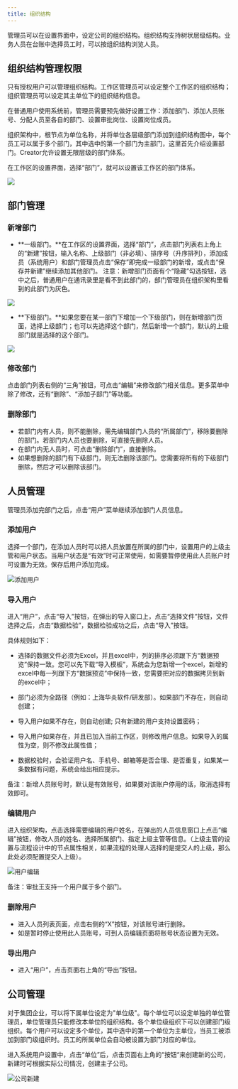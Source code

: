 ```yaml
---
title: 组织结构
---
```


管理员可以在设置界面中，设定公司的组织结构。组织结构支持树状层级结构。业务人员在台账中选择员工时，可以按组织结构浏览人员。

## 组织结构管理权限

只有授权用户可以管理组织结构。工作区管理员可以设定整个工作区的组织结构；组织管理员可以设定其主单位下的组织结构信息。

在普通用户使用系统前，管理员需要预先做好设置工作：添加部门、添加人员账号、分配人员至各自的部门、设置审批岗位、设置岗位成员。

组织架构中，根节点为单位名称，并将单位各层级部门添加到组织结构图中，每个员工可以属于多个部门，其中选中的第一个部门为主部门，这里首先介绍设置部门。Creator允许设置无限层级的部门体系。

在工作区的设置界面，选择“部门”，就可以设置该工作区的部门体系。

![](/assets/workflow/部门1.png)

## 部门管理

### 新增部门

- **一级部门。**在工作区的设置界面，选择“部门”，点击部门列表右上角上的“新建”按钮，输入名称、上级部门（非必填）、排序号（升序排列），添加成员（系统用户）和部门管理员点击“保存”即完成一级部门的新增，或点击“保存并新建”继续添加其他部门。
   注意：新增部门页面有个“隐藏”勾选按钮，选中之后，普通用户在通讯录里是看不到此部门的，部门管理员在组织架构里看到的此部门为灰色。

![](/assets/workflow/部门2.png)

- **下级部门。**如果您要在某一部门下增加一个下级部门，则在新增部门页面，选择上级部门；也可以先选择这个部门，然后新增一个部门，默认的上级部门就是选择的这个部门。

![](/assets/workflow/添加子部门.png)

### 修改部门

点击部门列表右侧的“三角”按钮，可点击“编辑”来修改部门相关信息。更多菜单中除了修改，还有“删除”、“添加子部门”等功能。

### 删除部门

- 若部门内有人员，则不能删除，需先编辑部门人员的“所属部门”，移除要删除的部门。若部门内人员也要删除，可直接先删除人员。
- 在部门内无人员时，可点击“删除部门”，直接删除。
- 如果想删除的部门有下级部门，则无法删除该部门。您需要将所有的下级部门删除，然后才可以删除该部门。

## 人员管理

  管理员添加完部门之后，点击“用户”菜单继续添加部门人员信息。
  
### 添加用户

选择一个部门，在添加人员时可以把人员放置在所属的部门中，设置用户的上级主管和用户状态。当用户状态是“有效”时可正常使用，如需要暂停使用此人员账户时可设置为无效。保存后用户添加完成。

![添加用户](/assets/workflow/添加用户.png)

### 导入用户

进入“用户”，点击“导入”按钮，在弹出的导入窗口上，点击“选择文件”按钮，文件选择之后，点击“数据检验”，数据检验成功之后，点击“导入”按钮。

具体规则如下：

  - 选择的数据文件必须为Excel，并且excel中，列的排序必须跟下方“数据预览”保持一致。您可以先下载“导入模板”，系统会为您新增一个excel，新增的excel中每一列跟下方“数据预览”中保持一致，您需要把对应的数据拷贝到新的excel中；

  - 部门必须为全路径（例如：上海华炎软件/研发部）。如果部门不存在，则自动创建；

  - 导入用户如果不存在，则自动创建; 只有新建的用户支持设置密码；

  - 导入用户如果存在，并且已加入当前工作区，则修改用户信息。如果导入的属性为空，则不修改此属性值；

  - 数据校验时，会验证用户名、手机号、邮箱等是否合理、是否重复，如果某一条数据有问题，系统会给出相应提示。

备注：新增人员账号时，默认是有效账号，如果要对该账户停用的话，取消选择有效即可。

### 编辑用户

进入组织架构，点击选择需要编辑的用户姓名，在弹出的人员信息窗口上点击“编辑”按钮，修改人员的姓名、选择所属部门、指定上级主管等信息。（上级主管的设置与流程设计中的节点属性相关，如果流程的处理人选择的是提交人的上级，那么此处必须配置提交人上级）。

![用户编辑](/assets/workflow/用户编辑.png)

备注：审批王支持一个用户属于多个部门。

### 删除用户

- 进入人员列表页面，点击右侧的“X”按钮，对该账号进行删除。
- 如是暂时停止使用此人员账号，可到人员编辑页面将账号状态设置为无效。

### 导出用户

- 进入“用户”，点击页面右上角的“导出”按钮。

## 公司管理

对于集团企业，可以将下属单位设定为"单位级"。每个单位可以设定单独的单位管理员，单位管理员只能修改本单位的组织结构。各个单位级组织下可以创建部门级组织。每个用户可以设定多个单位，其中选中的第一个单位为主单位，当员工被添加到部门级组织时。员工的所属单位会自动被设置为部门对应的单位。

进入系统用户设置中，点击“单位”后，点击页面右上角的“按钮“来创建新的公司，新建时可根据实际公司情况，创建主子公司。

![公司新建](/assets/workflow/公司新建.png)
